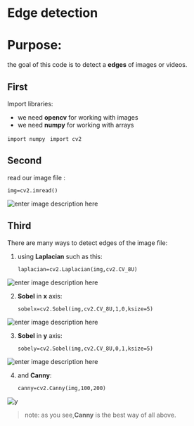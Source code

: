 # Edge detection

# Purpose:
the goal of this code is to detect a **edges** of images or videos.
## First

Import libraries:

 -  we need **opencv**  for working with images
 - we need **numpy**  for working with arrays
 
  `import numpy`
 ` import cv2`


 
    
   




## Second
read our image file :


    img=cv2.imread()
![enter image description here](https://lh3.googleusercontent.com/OzTYeEb8gA2QtwQIgmaVTo1esNihDHH_JDa-ijIcXe4PNkLg8gNeO14hNPGNE6cy_w1PTZmzDXQ "p")
 ## Third

There are many ways to detect edges of the image file:

 1. using **Laplacian** such as this:

	    laplacian=cv2.Laplacian(img,cv2.CV_8U)
![enter image description here](https://lh3.googleusercontent.com/ph17sJKLTlB-cJ2Q5ho5K83ZzletHnttIu-L9Q8Y7SHVPTnjIV4Ud6UjbO6OSRnugccJ0Kcczh8 "o")

 2. **Sobel** in **x** axis:

	 `sobelx=cv2.Sobel(img,cv2.CV_8U,1,0,ksize=5)`
	 
![enter image description here](https://lh3.googleusercontent.com/4MKD391DGNkP7yUEqX5zfqoSnXNxff1UTNua_muDvdQwZfal7r3G8s79UUX8IU2XqwMMfelIPr0 "ii")
 
 3. **Sobel** in **y** axis:

	 `sobely=cv2.Sobel(img,cv2.CV_8U,0,1,ksize=5)`
	 
![enter image description here](https://lh3.googleusercontent.com/7LMimJqH-9RYs1T9j4G5f3fv1LUyXh3YIH8KHffeKUteIaq5u9V_2RZVDQxxNRhx9nEYRxfyf5c "i")

 4. and **Canny**:

	    canny=cv2.Canny(img,100,200)
	    
![](https://lh3.googleusercontent.com/hWLSoAUEawyZbgU6LrJZUIXzm52w0r6jmNBmTpenPDodJME1_XXziQRei9qs2aQKdW9S5sO0yhc "y")
> note:
> as you see,**Canny** is the best way of all above.



